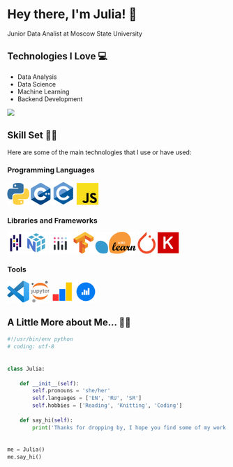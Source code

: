# Hey there, I'm Julia! 🌷
Junior Data Analist at Moscow State University


## Technologies I Love 💻
* Data Analysis
* Data Science
* Machine Learning
* Backend Development

<a href=""> <img src="https://github-readme-stats-sigma-five.vercel.app/api/top-langs/?username=tulipwrld&theme=light&line_height=40&hide=css&layout=compact"/> </a>


## Skill Set 💪🏻 ##
Here are some of the main technologies that I use or have used:

### Programming Languages
<img title = 'Python' img src = 'https://github.com/tulipwrld/tulipwrld/blob/main/Icons/Python.png' height = '50'/> <img title = 'C++' img src = 'https://github.com/tulipwrld/tulipwrld/blob/main/Icons/C++.png' height = '50'/> <img title = 'C' img src = 'https://github.com/tulipwrld/tulipwrld/blob/main/Icons/C.png' height = '53'/> <img title = 'JavaScript' img src = 'https://github.com/tulipwrld/tulipwrld/blob/main/Icons/JavaScript.png' height = '50'/>

### Libraries and Frameworks
<img title = 'Pandas' img src = 'https://github.com/tulipwrld/tulipwrld/blob/main/Icons/Pandas.png' height = '50'/> <img title = 'Numpy' img src = 'https://github.com/tulipwrld/tulipwrld/blob/main/Icons/Numpy.png' height = '50'/> <img title = 'Plotly' img src = 'https://github.com/tulipwrld/tulipwrld/blob/main/Icons/Plotly.png' height = '50'/> <img title = 'Tensorflow' img src = 'https://github.com/tulipwrld/tulipwrld/blob/main/Icons/Tensorflow.png' height = '50'/> <img title = 'Scikit-Learn' img src = 'https://github.com/tulipwrld/tulipwrld/blob/main/Icons/Scikit-Learn.png' height = '50'/> <img title = 'PyTorch' img src = 'https://github.com/tulipwrld/tulipwrld/blob/main/Icons/PyTorch.png' height = '50'/> <img title = 'Keras' img src = 'https://github.com/tulipwrld/tulipwrld/blob/main/Icons/Keras.png' height = '50'/>

### Tools
<img title = 'VS Code' img src = 'https://github.com/tulipwrld/tulipwrld/blob/main/Icons/VS%20Code.png' height = '50'/> <img title = 'Jupyter Notebook' img src = 'https://github.com/tulipwrld/tulipwrld/blob/main/Icons/Jupyter%20Notebook.png' height = '50'/> <img title = 'Yandex Metrica' img src = 'https://github.com/tulipwrld/tulipwrld/blob/main/Icons/Yandex Metrica.png' height = '50'/> <img title = 'Yandex DataLens' img src = 'https://github.com/tulipwrld/tulipwrld/blob/main/Icons/Yandex DataLens.png' height = '50'/> 


## A Little More about Me... 👩🏻
```python
#!/usr/bin/env python
# coding: utf-8


class Julia:

    def __init__(self):
        self.pronouns = 'she/her'
        self.languages = ['EN', 'RU', 'SR']
        self.hobbies = ['Reading', 'Knitting', 'Coding']

    def say_hi(self):
        print('Thanks for dropping by, I hope you find some of my work interesting!')


me = Julia()
me.say_hi()
```
